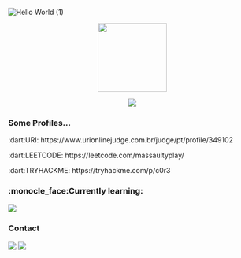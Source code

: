 ![Hello World (1)](https://user-images.githubusercontent.com/67143213/116002490-5ef7a280-a5d0-11eb-9dcc-bace97f0e494.png)

<p align="center">
  <a href="https://github.com/EuricoDNJR">
  <img height="140em" src="https://github-readme-stats.vercel.app/api?username=EuricoDNJR&show_icons=true&include_all_commits=true&theme=buefy&hide_border=true">
</p>

<p align="center">
  <a href="https://skillicons.dev">
    <img src="https://skillicons.dev/icons?i=aws,linux,github,py,git,c&perline=3" />
  </a>
</p>
<h3>Some Profiles...</h3>
<p>:dart:URI: https://www.urionlinejudge.com.br/judge/pt/profile/349102</p>
<p>:dart:LEETCODE: https://leetcode.com/massaultyplay/</p>
<p>:dart:TRYHACKME: https://tryhackme.com/p/c0r3</p>
  
<h3>:monocle_face:Currently learning:</h3>
<p><img src="https://skillicons.dev/icons?i=js,html,css,docker"/></p>

<h3>Contact</h3>
<div>
  <a href="https://www.linkedin.com/in/eurico-junior-5b54a625b/" target="_blank"><img align="center" src="https://img.shields.io/badge/-LinkedIn-%230077B5?style=for-the-badge&logo=linkedin&logoColor=white"></a>
  <a href ="euricojunior1011@gmail.com" target="_blank"><img align="center" src="https://img.shields.io/badge/-Gmail-D14836?style=for-the-badge&logo=gmail&logoColor=white"></a>
 </div>
